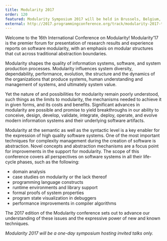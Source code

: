 ```yaml
---
title: Modularity 2017
order: 120
featured: Modularity Symposium 2017 will be held in Brussels, Belgium, April 4 2017
external: http://2017.programmingconference.org/track/modularity-2017-talks
---
```


Welcome to the 16th International Conference on Modularity! Modularity’17 is the premier forum for presentation of research results and experience reports on software modularity, with an emphasis on modular structures that cut across traditional abstraction boundaries.

Modularity shapes the quality of information systems, software, and system production processes. Modularity influences system diversity, dependability, performance, evolution, the structure and the dynamics of the organizations that produce systems, human understanding and management of systems, and ultimately system value.

Yet the nature of and possibilities for modularity remain poorly understood, such things as the limits to modularity, the mechanisms needed to achieve it in given forms, and its costs and benefits. Significant advances in modularity are possible and promise to yield breakthroughs in our ability to conceive, design, develop, validate, integrate, deploy, operate, and evolve modern information systems and their underlying software artifacts.

Modularity at the semantic as well as the syntactic level is a key enabler for the expression of high quality software systems. One of the most important techniques for complexity management during the creation of software is abstraction. Novel concepts and abstraction mechanisms are a focus point for improvements in the support for modularity. The scope of this conference covers all perspectives on software systems in all their life-cycle phases, such as the following:

 * domain analysis
 * case studies on modularity or the lack thereof
 * programming language constructs
 * runtime environments and library support
 * formal proofs of system properties
 * program state visualization in debuggers
 * performance improvements in compiler algorithms

The 2017 edition of the Modularity conference sets out to advance our understanding of these issues and the expressive power of new and known techniques.


_Modularity 2017 will be a one-day symposium hosting invited talks only._

